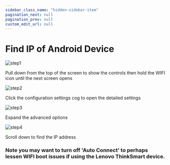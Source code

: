 ```yaml
---
sidebar_class_name: "hidden-sidebar-item"
pagination_next: null
pagination_prev: null
custom_edit_url: null
---
```


# Find IP of Android Device

![step1](https://github.com/dinki/View-Assist/assets/2521542/1be2ba52-2cab-4eb8-b707-d0ed0a238fdd)

Pull down from the top of the screen to show the controls then hold the WIFI icon until the next screen opens

![step2](https://github.com/dinki/View-Assist/assets/2521542/6cd4abdd-dd28-4e59-b110-4c5ce5862f9c)

Click the configuration settings cog to open the detailed settings

![step3](https://github.com/dinki/View-Assist/assets/2521542/7e94afd4-47b4-4905-812e-04ddf7a80c2e)

Expand the advanced options

![step4](https://github.com/dinki/View-Assist/assets/2521542/1db7520d-7b7e-4c60-8f45-dc248c7aba97)

Scroll down to find the IP address

### Note you may want to turn off 'Auto Connect' to perhaps lessen WIFI boot issues if using the Lenovo ThinkSmart device.